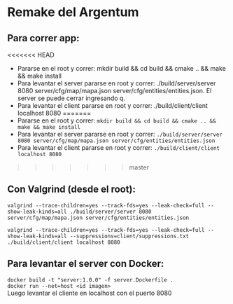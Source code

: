 # Remake del Argentum

## Para correr app:
<<<<<<< HEAD
  - Pararse en el root y correr: mkdir build && cd build && cmake .. && make && make install
  - Para levantar el server pararse en root y correr: ./build/server/server 8080 server/cfg/map/mapa.json server/cfg/entities/entities.json. El server se puede cerrar ingresando q.
  - Para levantar el client pararse en root y correr: ./build/client/client localhost 8080
=======
  - Pararse en el root y correr: `mkdir build && cd build && cmake .. && make && make install`
  - Para levantar el server pararse en root y correr: `./build/server/server 8080 server/cfg/map/mapa.json server/cfg/entities/entities.json`
  - Para levantar el client pararse en root y correr: `./build/client/client localhost 8080`
>>>>>>> master

## Con Valgrind (desde el root):  
`valgrind --trace-children=yes --track-fds=yes --leak-check=full --show-leak-kinds=all ./build/server/server 8080 server/cfg/map/mapa.json server/cfg/entities/entities.json`

`valgrind --trace-children=yes --track-fds=yes --leak-check=full --show-leak-kinds=all --suppressions=client/suppressions.txt ./build/client/client localhost 8080`

## Para levantar el server con Docker:
`docker build -t "server:1.0.0" -f server.Dockerfile .`  
`docker run --net=host <id imagen>`  
Luego levantar el cliente en localhost con el puerto 8080